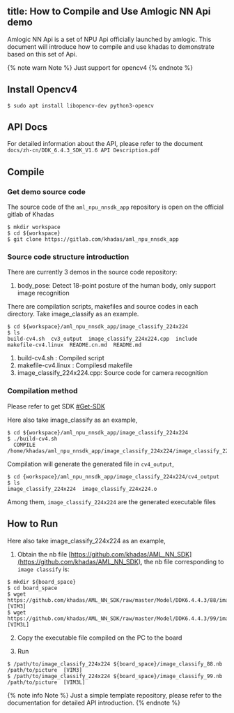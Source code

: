 title: How to Compile and Use Amlogic NN Api demo 
---

Amlogic NN Api is a set of NPU Api officially launched by amlogic. This document will introduce how to compile and use khadas to demonstrate based on this set of Api.

{% note warn Note %}
Just support for opencv4
{% endnote %}

## Install Opencv4

```shell
$ sudo apt install libopencv-dev python3-opencv
```

## API Docs

For detailed information about the API, please refer to the document `docs/zh-cn/DDK_6.4.3_SDK_V1.6 API Description.pdf`

## Compile

### Get demo source code

The source code of the `aml_npu_nnsdk_app` repository is open on the official gitlab of Khadas

```shell
$ mkdir workspace
$ cd ${workspace}
$ git clone https://gitlab.com/khadas/aml_npu_nnsdk_app
```

### Source code structure introduction

There are currently 3 demos in the source code repository:

1. body_pose:       Detect 18-point posture of the human body, only support image recognition

There are compilation scripts, makefiles and source codes in each directory. Take image_classify as an example.

```shell
$ cd ${workspace}/aml_npu_nnsdk_app/image_classify_224x224
$ ls
build-cv4.sh  cv3_output  image_classify_224x224.cpp  include  makefile-cv4.linux  README.cn.md  README.md
```

1. build-cv4.sh : Compiled script
2. makefile-cv4.linux : Compilesd makefile
3. image_classify_224x224.cpp: Source code for camera recognition

### Compilation method

Please refer to get SDK [#Get-SDK](/vim3/HowToUseNPUSDK#Get-SDK)

Here also take image_classify as an example,

```shell
$ cd ${workspace}/aml_npu_nnsdk_app/image_classify_224x224
$ ./build-cv4.sh
  COMPILE /home/khadas/aml_npu_nnsdk_app/image_classify_224x224/image_classify_224x224.cpp
```

Compilation will generate the generated file in `cv4_output`,
```shell
$ cd {workspace}/aml_npu_nnsdk_app/image_classify_224x224/cv4_output
$ ls
image_classify_224x224  image_classify_224x224.o
```

Among them, `image_classify_224x224` are the generated executable files

## How to Run


Here also take image_classify_224x224 as an example,

1. Obtain the nb file [https://github.com/khadas/AML_NN_SDK](https://github.com/khadas/AML_NN_SDK), the nb file corresponding to `image classify` is:

```shell
$ mkdir ${board_space}
$ cd board_space
$ wget https://github.com/khadas/AML_NN_SDK/raw/master/Model/DDK6.4.4.3/88/image_classify_88.nb  [VIM3]
$ wget https://github.com/khadas/AML_NN_SDK/raw/master/Model/DDK6.4.4.3/99/image_classify_88.nb  [VIM3L]
```

2. Copy the executable file compiled on the PC to the board

3. Run


```shell
$ /path/to/image_classify_224x224 ${board_space}/image_classify_88.nb /path/to/picture  [VIM3] 
$ /path/to/image_classify_224x224 ${board_space}/image_classify_99.nb /path/to/picture  [VIM3L] 

```

{% note info Note %}
Just a simple template repository, please refer to the documentation for detailed API introduction.
{% endnote %}

